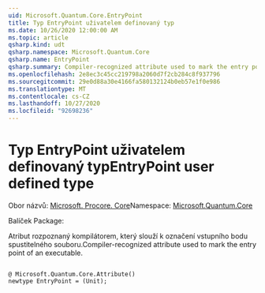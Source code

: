 ```yaml
---
uid: Microsoft.Quantum.Core.EntryPoint
title: Typ EntryPoint uživatelem definovaný typ
ms.date: 10/26/2020 12:00:00 AM
ms.topic: article
qsharp.kind: udt
qsharp.namespace: Microsoft.Quantum.Core
qsharp.name: EntryPoint
qsharp.summary: Compiler-recognized attribute used to mark the entry point of an executable.
ms.openlocfilehash: 2e8ec3c45cc219798a2060d7f2cb284c8f937796
ms.sourcegitcommit: 29e0d88a30e4166fa580132124b0eb57e1f0e986
ms.translationtype: MT
ms.contentlocale: cs-CZ
ms.lasthandoff: 10/27/2020
ms.locfileid: "92698236"
---
```

# <a name="entrypoint-user-defined-type"></a><span data-ttu-id="f61ae-102">Typ EntryPoint uživatelem definovaný typ</span><span class="sxs-lookup"><span data-stu-id="f61ae-102">EntryPoint user defined type</span></span>

<span data-ttu-id="f61ae-103">Obor názvů: [Microsoft. Procore. Core](xref:Microsoft.Quantum.Core)</span><span class="sxs-lookup"><span data-stu-id="f61ae-103">Namespace: [Microsoft.Quantum.Core](xref:Microsoft.Quantum.Core)</span></span>

<span data-ttu-id="f61ae-104">Balíček [](https://nuget.org/packages/)</span><span class="sxs-lookup"><span data-stu-id="f61ae-104">Package: [](https://nuget.org/packages/)</span></span>


<span data-ttu-id="f61ae-105">Atribut rozpoznaný kompilátorem, který slouží k označení vstupního bodu spustitelného souboru.</span><span class="sxs-lookup"><span data-stu-id="f61ae-105">Compiler-recognized attribute used to mark the entry point of an executable.</span></span>

```qsharp

@ Microsoft.Quantum.Core.Attribute()
newtype EntryPoint = (Unit);
```

